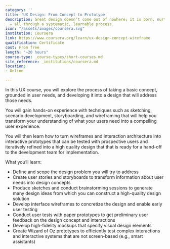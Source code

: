```yaml
---
category: ''
title: 'UX Design: From Concept to Prototype'
description: Great design doesn’t come out of nowhere; it is born, nurtured, and grown
  – all through a systematic, learnable process.
icon: "/assets/images/coursera.svg"
institution: Coursera
link: https://www.coursera.org/learn/ux-design-concept-wireframe
qualification: Certificate
cost: From free
length: "~20 hours"
course-type: _course-types/short-courses.md
site_reference: _institutions/coursera.md
location:
- Online

---
```

In this UX course, you will explore the process of taking a basic concept, grounded in user needs, and developing it into a design that will address those needs. 

You will gain hands-on experience with techniques such as sketching, scenario development, storyboarding, and wireframing that will help you transform your understanding of what your users need into a compelling user experience. 

You will then learn how to turn wireframes and interaction architecture into interactive prototypes that can be tested with prospective users and iteratively refined into a high quality design that that is ready for a hand-off to the development team for implementation.

What you’ll learn:

* Define and scope the design problem you will try to address
* Create user stories and storyboards to transform information about user needs into design concepts
* Produce sketches and conduct brainstorming sessions to generate many design ideas from which you can construct a high-quality design solution
* Develop interface wireframes to concretize the design and enable early user testing
* Conduct user tests with paper prototypes to get preliminary user feedback on the design concept and interactions
* Develop high-fidelity mockups that specify visual design elements
* Create Wizard of Oz prototypes to efficiently test complex interactions and interactive systems that are not screen-based (e.g., smart assistants)